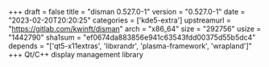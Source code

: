 +++
draft = false
title = "disman 0.527.0-1"
version = "0.527.0-1"
date = "2023-02-20T20:20:25"
categories = ['kde5-extra']
upstreamurl = "https://gitlab.com/kwinft/disman"
arch = "x86_64"
size = "292756"
usize = "1442790"
sha1sum = "ef0674da883856e941c63543fdd00375d55b5dc4"
depends = "['qt5-x11extras', 'libxrandr', 'plasma-framework', 'wrapland']"
+++
Qt/C++ display management library